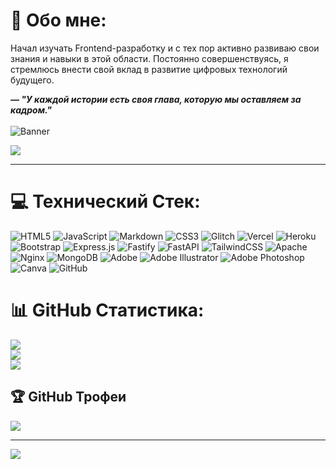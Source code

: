 # 🎲 Обо мне:
Начал изучать Frontend-разработку и с тех пор активно развиваю свои знания и навыки в этой области. Постоянно совершенствуясь, я стремлюсь внести свой вклад в развитие цифровых технологий будущего.

<i><b>— "У каждой истории есть своя глава, которую мы оставляем за кадром."</b></i>
<br><br>
<img src="https://cdn.glitch.global/57385596-405d-412a-a5cf-80f2f6b7167f/0dff835c-bdbc-456a-81a5-d87be6f70f83.image.png?v=1733153708719" alt="Banner" width="auto" height="auto">

<a href="https://discord.com/users/619036853030617099">![](https://dcbadge.limes.pink/api/shield/619036853030617099)</a>

<hr>

# 💻 Технический Стек:
![HTML5](https://img.shields.io/badge/html5-%23E34F26.svg?style=for-the-badge&logo=html5&logoColor=white) ![JavaScript](https://img.shields.io/badge/javascript-%23323330.svg?style=for-the-badge&logo=javascript&logoColor=%23F7DF1E) ![Markdown](https://img.shields.io/badge/markdown-%23000000.svg?style=for-the-badge&logo=markdown&logoColor=white) ![CSS3](https://img.shields.io/badge/css3-%231572B6.svg?style=for-the-badge&logo=css3&logoColor=white) ![Glitch](https://img.shields.io/badge/glitch-%233333FF.svg?style=for-the-badge&logo=glitch&logoColor=white) ![Vercel](https://img.shields.io/badge/vercel-%23000000.svg?style=for-the-badge&logo=vercel&logoColor=white) ![Heroku](https://img.shields.io/badge/heroku-%23430098.svg?style=for-the-badge&logo=heroku&logoColor=white) ![Bootstrap](https://img.shields.io/badge/bootstrap-%238511FA.svg?style=for-the-badge&logo=bootstrap&logoColor=white) ![Express.js](https://img.shields.io/badge/express.js-%23404d59.svg?style=for-the-badge&logo=express&logoColor=%2361DAFB) ![Fastify](https://img.shields.io/badge/fastify-%23000000.svg?style=for-the-badge&logo=fastify&logoColor=white) ![FastAPI](https://img.shields.io/badge/FastAPI-005571?style=for-the-badge&logo=fastapi) ![TailwindCSS](https://img.shields.io/badge/tailwindcss-%2338B2AC.svg?style=for-the-badge&logo=tailwind-css&logoColor=white) ![Apache](https://img.shields.io/badge/apache-%23D42029.svg?style=for-the-badge&logo=apache&logoColor=white) ![Nginx](https://img.shields.io/badge/nginx-%23009639.svg?style=for-the-badge&logo=nginx&logoColor=white) ![MongoDB](https://img.shields.io/badge/MongoDB-%234ea94b.svg?style=for-the-badge&logo=mongodb&logoColor=white) ![Adobe](https://img.shields.io/badge/adobe-%23FF0000.svg?style=for-the-badge&logo=adobe&logoColor=white) ![Adobe Illustrator](https://img.shields.io/badge/adobe%20illustrator-%23FF9A00.svg?style=for-the-badge&logo=adobe%20illustrator&logoColor=white) ![Adobe Photoshop](https://img.shields.io/badge/adobe%20photoshop-%2331A8FF.svg?style=for-the-badge&logo=adobe%20photoshop&logoColor=white) ![Canva](https://img.shields.io/badge/Canva-%2300C4CC.svg?style=for-the-badge&logo=Canva&logoColor=white) ![GitHub](https://img.shields.io/badge/github-%23121011.svg?style=for-the-badge&logo=github&logoColor=white)
# 📊 GitHub Статистика:
![](https://github-readme-stats.vercel.app/api?username=lordofsunshine&theme=gruvbox_light&hide_border=true&include_all_commits=true&count_private=true)<br/>
![](https://github-readme-streak-stats.herokuapp.com/?user=lordofsunshine&theme=gruvbox_light&hide_border=true)<br/>
![](https://github-readme-stats.vercel.app/api/top-langs/?username=lordofsunshine&theme=gruvbox_light&hide_border=true&include_all_commits=true&count_private=true&layout=compact)

## 🏆 GitHub Трофеи
![](https://github-profile-trophy.vercel.app/?username=lordofsunshine&theme=dark&no-frame=false&no-bg=true&margin-w=4)

---
[![](https://visitcount.itsvg.in/api?id=lordofsunshine&icon=10&color=13)](https://visitcount.itsvg.in)
